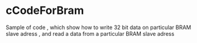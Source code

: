 # cCodeForBram

Sample of code , which show how to write 32 bit data on particular BRAM slave adress , and read a data from a particular BRAM slave adress
